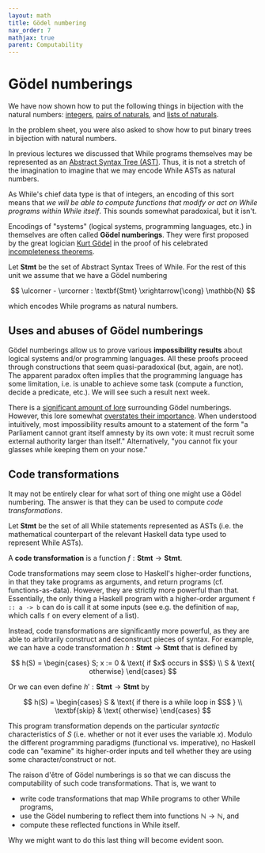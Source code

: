 ```yaml
---
layout: math
title: Gödel numbering
nav_order: 7
mathjax: true
parent: Computability
---
```



# Gödel numberings

We have now shown how to put the following things in bijection with the natural
numbers:
[integers](https://uob-coms20007.github.io/reference/computability/bijections.html#bijection-between-naturals-and-integers),
[pairs of
naturals](https://uob-coms20007.github.io/reference/computability/encodings.html#pairing-function),
and [lists of
naturals](https://uob-coms20007.github.io/reference/computability/encodings.html#encoding-lists).

In the problem sheet, you were also asked to show how to put binary trees in
bijection with natural numbers.

In previous lectures we discussed that While programs themselves may be
represented as an [Abstract Syntax Tree
(AST)](https://uob-coms20007.github.io/reference/while/abstract-syntax.html).
Thus, it is not a stretch of the imagination to imagine that we may encode
While ASTs as natural numbers.

As While's chief data type is that of integers, an encoding of this sort
means that _we will be able to compute functions that modify or act on While
programs within While itself_. This sounds somewhat paradoxical, but it
isn't.

Encodings of "systems" (logical systems, programming languages, etc.) in
themselves are often called **Gödel numberings**. They were first proposed by
the great logician [Kurt
Gödel](https://en.wikipedia.org/wiki/Kurt_G%C3%B6del) in the proof of his celebrated
[incompleteness
theorems](https://en.wikipedia.org/wiki/G%C3%B6del%27s_incompleteness_theorems).

Let $\textbf{Stmt}$ be the set of Abstract Syntax Trees of While. For the rest
of this unit we assume that we have a Gödel numbering

$$
  \ulcorner - \urcorner : \textbf{Stmt} \xrightarrow{\cong} \mathbb{N}
$$

which encodes While programs as natural numbers.

## Uses and abuses of Gödel numberings

Gödel numberings allow us to prove various __impossibility results__ about
logical systems and/or programming languages. All these proofs proceed
through constructions that seem quasi-paradoxical (but, again, are not). The
apparent paradox often implies that the programming language has some
limitation, i.e. is unable to achieve some task (compute a function, decide a
predicate, etc.). We will see such a result next week.

There is a [significant amount of
lore](https://en.wikipedia.org/wiki/G%C3%B6del,_Escher,_Bach) surrounding Gödel
numberings. However, this lore somewhat [overstates their
importance](https://wiki.c2.com/?JeanYvesGirardOnGoedelEscherBach). When
understood intuitively, most impossibility results amount to a statement of the
form  "a Parliament cannot grant itself amnesty by its own vote: it must recruit
some external authority larger than itself." Alternatively, "you cannot fix your
glasses while keeping them on your nose."

## Code transformations

It may not be entirely clear for what sort of thing one might use a Gödel
numbering. The answer is that they can be used to compute _code
transformations_.

Let $\textbf{Stmt}$ be the set of all While statements represented as ASTs
(i.e. the mathematical counterpart of the relevant Haskell data type used to
represent While ASTs).

A __code transformation__ is a function $f : \textbf{Stmt} \to \textbf{Stmt}$.

Code transformations may seem close to Haskell's higher-order functions, in
that they take programs as arguments, and return programs (cf.
functions-as-data). However, they are strictly more powerful than that.
Essentially, the only thing a Haskell program with a higher-order argument 
`f :: a -> b` can do is call it at some inputs (see e.g. the definition of
`map`, which calls `f` on every element of a list).

Instead, code transformations are significantly more powerful, as they are
able to arbitrarily construct and deconstruct pieces of syntax. For example,
we can have a code transformation $h : \textbf{Stmt} \to \textbf{Stmt}$ that
is defined by

$$
  h(S) = \begin{cases}
    S; x := 0 & \text{ if $x$ occurs in $S$} \\
    S         & \text{ otherwise}
  \end{cases}
$$

Or we can even define $h' : \textbf{Stmt} \to \textbf{Stmt}$ by

$$
  h(S) = \begin{cases}
    S                 & \text{ if there is a while loop in $S$ } \\
    \textbf{skip}     & \text{ otherwise}
  \end{cases}
$$

This program transformation depends on the particular _syntactic_
characteristics of $S$ (i.e. whether or not it ever uses the variable $x$).
Modulo the different programming paradigms (functional vs. imperative), no
Haskell code can "examine" its higher-order inputs and tell whether they are
using some character/construct or not.

The raison d'être of Gödel numberings is so that we can discuss the
computability of such code transformations. That is, we want to
- write code transformations that map While programs to other While programs,
- use the Gödel numbering to reflect them into functions $\mathbb{N} \to \mathbb{N}$, and
- compute these reflected functions in While itself.

Why we might want to do this last thing will become evident soon.